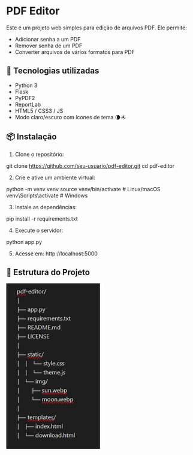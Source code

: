 # PDF Editor

Este é um projeto web simples para edição de arquivos PDF. Ele permite:

- Adicionar senha a um PDF
- Remover senha de um PDF
- Converter arquivos de vários formatos para PDF

## 🔧 Tecnologias utilizadas

- Python 3
- Flask
- PyPDF2
- ReportLab
- HTML5 / CSS3 / JS
- Modo claro/escuro com ícones de tema 🌘☀

## 📦 Instalação

1. Clone o repositório:

git clone https://github.com/seu-usuario/pdf-editor.git
cd pdf-editor

2. Crie e ative um ambiente virtual:

python -m venv venv
source venv/bin/activate  # Linux/macOS
venv\Scripts\activate     # Windows

3. Instale as dependências:

pip install -r requirements.txt

4. Execute o servidor:

python app.py

5. Acesse em: http://localhost:5000

## 📂 Estrutura do Projeto

![alt text](static/images/image.png)

